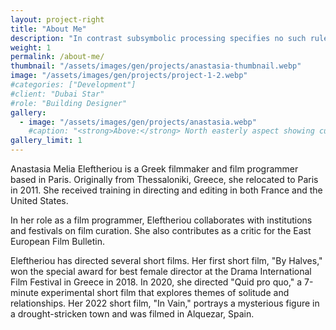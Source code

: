 ```yaml
---
layout: project-right
title: "About Me"
description: "In contrast subsymbolic processing specifies no such rules a priori and relies on emergent properties of processing units"
weight: 1
permalink: /about-me/
thumbnail: "/assets/images/gen/projects/anastasia-thumbnail.webp"
image: "/assets/images/gen/projects/project-1-2.webp"
#categories: ["Development"]
#client: "Dubai Star"
#role: "Building Designer"
gallery:
  - image: "/assets/images/gen/projects/anastasia.webp"
    #caption: "<strong>Above:</strong> North easterly aspect showing curved design"
gallery_limit: 1
---
```


Anastasia Melia Eleftheriou is a Greek filmmaker and film programmer based in Paris. Originally from Thessaloniki, Greece, she relocated to Paris in 2011. She received training in directing and editing in both France and the United States. ​

In her role as a film programmer, Eleftheriou collaborates with institutions and festivals on film curation. She also contributes as a critic for the East European Film Bulletin. ​

Eleftheriou has directed several short films. Her first short film, "By Halves," won the special award for best female director at the Drama International Film Festival in Greece in 2018. In 2020, she directed "Quid pro quo," a 7-minute experimental short film that explores themes of solitude and relationships. Her 2022 short film, "In Vain," portrays a mysterious figure in a drought-stricken town and was filmed in Alquezar, Spain.